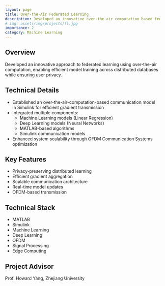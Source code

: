 ```yaml
---
layout: page
title: Over-the-Air Federated Learning
description: Developed an innovative over-the-air computation based federated learning system
# img: assets/img/projects/fl.jpg
importance: 2
category: Machine Learning
---
```


## Overview

Developed an innovative approach to federated learning using over-the-air computation, enabling efficient model training across distributed databases while ensuring user privacy.

## Technical Details

- Established an over-the-air-computation-based communication model in Simulink for efficient gradient transmission
- Integrated multiple components:
  - Machine Learning models (Linear Regression)
  - Deep Learning models (Neural Networks)
  - MATLAB-based algorithms
  - Simulink communication models
- Enhanced system scalability through OFDM Communication Systems optimization

## Key Features

- Privacy-preserving distributed learning
- Efficient gradient aggregation
- Scalable communication architecture
- Real-time model updates
- OFDM-based transmission

## Technical Stack

- MATLAB
- Simulink
- Machine Learning
- Deep Learning
- OFDM
- Signal Processing
- Edge Computing

## Project Advisor
Prof. Howard Yang, Zhejiang University 